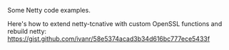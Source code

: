 Some Netty code examples.

Here's how to extend netty-tcnative with custom OpenSSL functions and rebuild netty: https://gist.github.com/ivanr/58e5374acad3b34d616bc777ece5433f